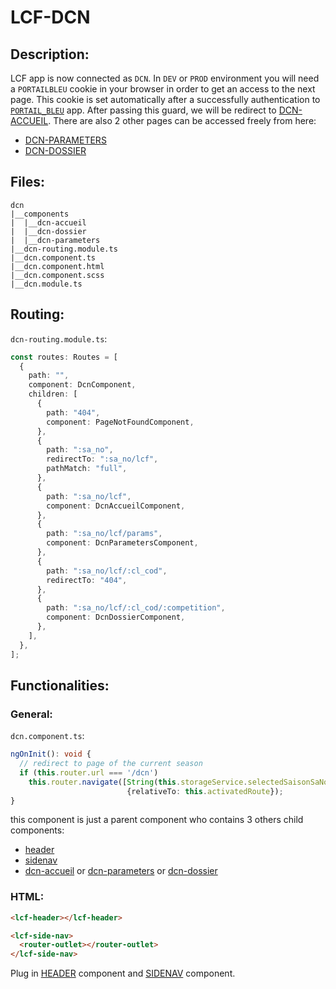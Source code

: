 # LCF-DCN

## Description:

LCF app is now connected as `DCN`. In `DEV` or `PROD` environment you will need a `PORTAILBLEU` cookie in your browser
in order to get an access to the next page. This cookie is set automatically after a successfully authentication to [`PORTAIL_BLEU`](https://portailbleuq.fff.fr/) app. After passing this guard, we will be redirect to [DCN-ACCUEIL](./dcn/dcn-accueil.md). There are also 2 other pages can be accessed freely from here:

- [DCN-PARAMETERS](./dcn/dcn-parameters.md)
- [DCN-DOSSIER](./dcn//dcn-dossier.md)

## Files:

```ignore
dcn
|__components
|  |__dcn-accueil
|  |__dcn-dossier
|  |__dcn-parameters
|__dcn-routing.module.ts
|__dcn.component.ts
|__dcn.component.html
|__dcn.component.scss
|__dcn.module.ts
```

## Routing:

`dcn-routing.module.ts`:

```ts
const routes: Routes = [
  {
    path: "",
    component: DcnComponent,
    children: [
      {
        path: "404",
        component: PageNotFoundComponent,
      },
      {
        path: ":sa_no",
        redirectTo: ":sa_no/lcf",
        pathMatch: "full",
      },
      {
        path: ":sa_no/lcf",
        component: DcnAccueilComponent,
      },
      {
        path: ":sa_no/lcf/params",
        component: DcnParametersComponent,
      },
      {
        path: ":sa_no/lcf/:cl_cod",
        redirectTo: "404",
      },
      {
        path: ":sa_no/lcf/:cl_cod/:competition",
        component: DcnDossierComponent,
      },
    ],
  },
];
```

## Functionalities:

### General:

`dcn.component.ts`:

```ts
ngOnInit(): void {
  // redirect to page of the current season
  if (this.router.url === '/dcn')
    this.router.navigate([String(this.storageService.selectedSaisonSaNo),'lcf'],
                          {relativeTo: this.activatedRoute});
}
```

this component is just a parent component who contains 3 others child components:

- [header](./shared/header.md)
- [sidenav](./shared/sidenav.md)
- [dcn-accueil](./dcn/dcn-accueil.md) or [dcn-parameters](./dcn/dcn-parameters.md) or [dcn-dossier](./dcn/dcn-dossier.md)

### HTML:

```html
<lcf-header></lcf-header>

<lcf-side-nav>
  <router-outlet></router-outlet>
</lcf-side-nav>
```

Plug in [HEADER](./shared/header.md) component and [SIDENAV](./shared/sidenav.md) component.
